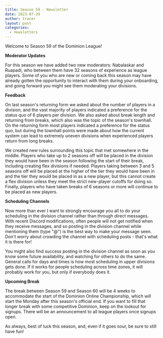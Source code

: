 ```yaml
---
title: Season 59 - Newsletter
date: 2023-07-29
author: tracer
layout: post
categories:
  - newsletters
---
```

Welcome to Season 59 of the Dominion League! 

**Moderator Updates**

For this season we have added two new moderators: Nabalaskar and Ruapadi, who between them have 32 seasons of experience as league players. Some of you who are new or coming back this season may have already gotten the opportunity to interact with them during your onboarding, and going forward you might see them moderating your divisions.

**Feedback**

On last season's returning form we asked about the number of players in a division, and the vast majority of players indicated a preference for the status quo of 6 players per division. We also asked about break length and returning from breaks, which also was the topic of the season's townhall. On the returning form most players indicated a preference for the status quo, but during the townhall points were made about how the current system can lead to extremely uneven divisions when experienced players return from long breaks.

We created new rules surrounding this topic that met somewhere in the middle. Players who take up to 2 seasons off will be placed in the division they would have been in the season following the start of their break, including creating flex divisions if needed. Players taking between 3 and 5 seasons off will be placed at the higher of the tier they would have been in and the tier they would be placed in as a new player, but this cannot create a flex division unless they meet the strict new-player cutoffs for doing so. Finally, players who have taken breaks of 6 seasons or more will continue to be placed as new players.

**Scheduling Channels**

Now more than ever I want to strongly encourage you all to do your scheduling in the division channel rather than through direct messages. With recent Discord modifications, often people will not get notified when they receive messages, and so posting in the division channel while mentioning them (type "@") is the best way to make your message seen. Don't worry about crowding the channel with scheduling posts - that's what it is there for!

You might also find success posting in the division channel as soon as you know some future availability, and watching for others to do the same. General calls for days and times is how most scheduling in upper divisions gets done. If it works for people scheduling across time zones, it will probably work for you, but only if everybody does it.

**Upcoming Break**

The break between Season 59 and Season 60 will be 4 weeks to accommodate the start of the Dominion Online Championship, which will start the Monday after this season's official end. If you want to fill that longer break with some competitive Dominion, keep on the lookout for signups. There will be an announcement to all league players once signups open.

As always, best of luck this season, and, even if it goes sour, be sure to still have fun!
